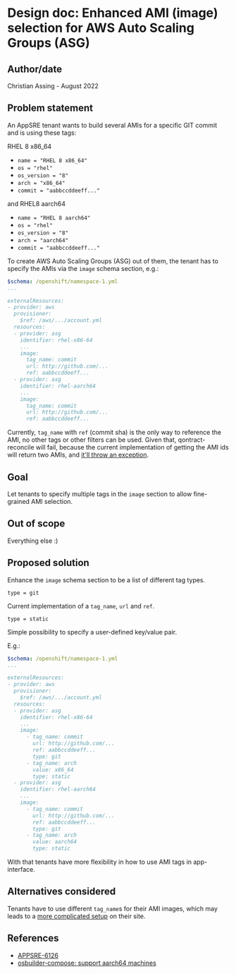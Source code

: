 # Design doc: Enhanced AMI (image) selection for AWS Auto Scaling Groups (ASG)

## Author/date

Christian Assing - August 2022

## Problem statement

An AppSRE tenant wants to build several AMIs for a specific GIT commit and is using these tags:

RHEL 8 x86_64
* `name = "RHEL 8 x86_64"`
* `os = "rhel"`
* `os_version = "8"`
* `arch = "x86_64"`
* `commit = "aabbccddeeff..."`

and RHEL8 aarch64

* `name = "RHEL 8 aarch64"`
* `os = "rhel"`
* `os_version = "8"`
* `arch = "aarch64"`
* `commit = "aabbccddeeff..."`


To create AWS Auto Scaling Groups (ASG) out of them, the tenant has to specify the AMIs via the `image` schema section, e.g.:

```yaml
$schema: /openshift/namespace-1.yml
...

externalResources:
- provider: aws
  provisioner:
    $ref: /aws/.../account.yml
  resources:
  - provider: asg
    identifier: rhel-x86-64
    ...
    image:
      tag_name: commit
      url: http://github.com/...
      ref: aabbccddeeff...
  - provider: asg
    identifier: rhel-aarch64
    ...
    image:
      tag_name: commit
      url: http://github.com/...
      ref: aabbccddeeff...

```

Currently, `tag_name` with `ref` (commit sha) is the only way to reference the AMI, no other tags or other filters can be used.
Given that, qontract-reconcile will fail, because the current implementation of getting the AMI ids will return two AMIs, and [it'll throw
an exception](https://github.com/app-sre/qontract-reconcile/blob/f992017060663c7a526f84e1b594d69675cd0268/reconcile/utils/aws_api.py#L1376).

## Goal

Let tenants to specify multiple tags in the `image` section to allow fine-grained AMI selection.

## Out of scope

Everything else :)

## Proposed solution

Enhance the `image` schema section to be a list of different tag types.

`type = git`

Current implementation of a `tag_name`, `url` and `ref`.

`type = static`

Simple possibility to specify a user-defined key/value pair.

E.g.:

```yaml
$schema: /openshift/namespace-1.yml
...

externalResources:
- provider: aws
  provisioner:
    $ref: /aws/.../account.yml
  resources:
  - provider: asg
    identifier: rhel-x86-64
    ...
    image:
      - tag_name: commit
        url: http://github.com/...
        ref: aabbccddeeff...
        type: git
      - tag_name: arch
        value: x86_64
        type: static
  - provider: asg
    identifier: rhel-aarch64
    ...
    image:
      - tag_name: commit
        url: http://github.com/...
        ref: aabbccddeeff...
        type: git
      - tag_name: arch
        value: aarch64
        type: static
```

With that tenants have more flexibility in how to use AMI tags in app-interface.

## Alternatives considered

Tenants have to use different `tag_name`s for their AMI images, which may leads to a [more complicated setup](https://github.com/osbuild/osbuild-composer/pull/2718/files#diff-3242a92a6c9ef4106d1ef5de8428854390640de462247209c2a8fb3f8d3fbf91R75) on their site.

## References

* [APPSRE-6126](https://issues.redhat.com/browse/APPSRE-6126)
* [osbuilder-compose: support aarch64 machines](https://github.com/osbuild/osbuild-composer/pull/2718)
